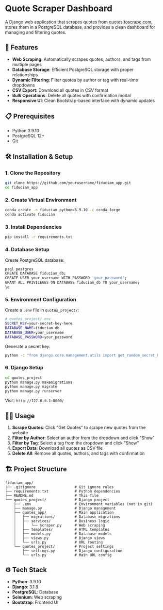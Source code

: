 # Quote Scraper Dashboard

A Django web application that scrapes quotes from [quotes.toscrape.com](https://quotes.toscrape.com), stores them in a PostgreSQL database, and provides a clean dashboard for managing and filtering quotes.

## 🚀 Features

- **Web Scraping**: Automatically scrapes quotes, authors, and tags from multiple pages
- **Database Storage**: Efficient PostgreSQL storage with proper relationships
- **Dynamic Filtering**: Filter quotes by author or tag with real-time dropdowns
- **CSV Export**: Download all quotes in CSV format
- **Bulk Operations**: Delete all quotes with confirmation modal
- **Responsive UI**: Clean Bootstrap-based interface with dynamic updates
    

## 📋 Prerequisites

- Python 3.9.10
- PostgreSQL 12+
- Git

## 🛠️ Installation & Setup

### 1. Clone the Repository

```bash
git clone https://github.com/yourusername/fiduciam_app.git
cd fiduciam_app
```

### 2. Create Virtual Environment

```bash
conda create -n fiduciam python=3.9.10 -c conda-forge
conda activate fiduciam
```

### 3. Install Dependencies

```bash
pip install -r requirements.txt
```

### 4. Database Setup

Create PostgreSQL database:

```bash
psql postgres
CREATE DATABASE fiduciam_db;
CREATE USER your_username WITH PASSWORD 'your_password';
GRANT ALL PRIVILEGES ON DATABASE fiduciam_db TO your_username;
\q
```

### 5. Environment Configuration

Create a `.env` file in `quotes_project/`:

```bash
# quotes_project/.env
SECRET_KEY=your-secret-key-here
DATABASE_NAME=fiduciam_db
DATABASE_USER=your_username
DATABASE_PASSWORD=your_password
```

Generate a secret key:
```bash
python -c "from django.core.management.utils import get_random_secret_key; print(get_random_secret_key())"
```

### 6. Django Setup

```bash
cd quotes_project
python manage.py makemigrations
python manage.py migrate
python manage.py runserver
```

Visit: `http://127.0.0.1:8000/`
    

## 🏃‍♂️ Usage

1. **Scrape Quotes**: Click "Get Quotes" to scrape new quotes from the website
2. **Filter by Author**: Select an author from the dropdown and click "Show"
3. **Filter by Tag**: Select a tag from the dropdown and click "Show"
4. **Export Data**: Download all quotes as CSV file
5. **Delete All**: Remove all quotes, authors, and tags with confirmation

## 🏗️ Project Structure

```
fiduciam_app/
├── .gitignore                  # Git ignore rules
├── requirements.txt            # Python dependencies  
├── README.md                   # This file
└── quotes_project/             # Django project
    ├── .env                    # Environment variables (not in git)
    ├── manage.py               # Django management
    ├── quotes_app/             # Main application
    │   ├── migrations/         # Database migrations
    │   ├── services/           # Business logic
    │   │   └── scraper.py      # Web scraping
    │   ├── templates/          # HTML templates
    │   ├── models.py           # Database models
    │   ├── views.py            # Django views
    │   └── urls.py             # URL routing
    └── quotes_project/         # Project settings
        ├── settings.py         # Django configuration
        └── urls.py             # Main URL config
```

## ⚙️ Tech Stack

- **Python**: 3.9.10
- **Django**: 3.1.8
- **PostgreSQL**: Database
- **Selenium**: Web scraping
- **Bootstrap**: Frontend UI